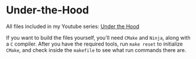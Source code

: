 # Under-the-Hood

All files included in my Youtube series: [Under the Hood](https://www.youtube.com/channel/UC8co7d52--VLDIHwpt3SXfw)

If you want to build the files yourself, you'll need `CMake` and `Ninja`, along with a `C` compiler.
After you have the required tools, run `make reset` to initialize `CMake`, and check inside the `makefile` to see what run commands there are.
